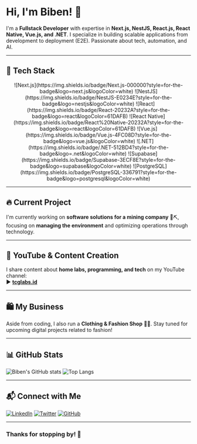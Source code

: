# Hi, I'm Biben! 👋

I'm a **Fullstack Developer** with expertise in **Next.js, NestJS, React.js, React Native, Vue.js, and .NET**. I specialize in building scalable applications from development to deployment (E2E). Passionate about tech, automation, and AI.

---

## 🚀 Tech Stack
<p align="center">
![Next.js](https://img.shields.io/badge/Next.js-000000?style=for-the-badge&logo=next.js&logoColor=white)
![NestJS](https://img.shields.io/badge/NestJS-E0234E?style=for-the-badge&logo=nestjs&logoColor=white)
![React](https://img.shields.io/badge/React-20232A?style=for-the-badge&logo=react&logoColor=61DAFB)
![React Native](https://img.shields.io/badge/React%20Native-20232A?style=for-the-badge&logo=react&logoColor=61DAFB)
![Vue.js](https://img.shields.io/badge/Vue.js-4FC08D?style=for-the-badge&logo=vue.js&logoColor=white)
![.NET](https://img.shields.io/badge/.NET-512BD4?style=for-the-badge&logo=.net&logoColor=white)
![Supabase](https://img.shields.io/badge/Supabase-3ECF8E?style=for-the-badge&logo=supabase&logoColor=white)
![PostgreSQL](https://img.shields.io/badge/PostgreSQL-336791?style=for-the-badge&logo=postgresql&logoColor=white)
</p>

---

## 🔥 Current Project

I'm currently working on **software solutions for a mining company** 🚜⛏️, focusing on **managing the environment** and optimizing operations through technology.

---

## 🎥 YouTube & Content Creation

I share content about **home labs, programming, and tech** on my YouTube channel:\
▶️ **[tcglabs.id](https://www.youtube.com/@tcglabsid)**

---

## 🛍️ My Business

Aside from coding, I also run a **Clothing & Fashion Shop** 👕👗. Stay tuned for upcoming digital projects related to fashion!

---

## 📊 GitHub Stats

![Biben's GitHub stats](https://github-readme-stats.vercel.app/api?username=bibennurbani&show_icons=true&theme=radical)
![Top Langs](https://github-readme-stats.vercel.app/api/top-langs/?username=bibennurbani&layout=compact&theme=radical)

---

## 📬 Connect with Me

[![LinkedIn](https://img.shields.io/badge/LinkedIn-0077B5?style=for-the-badge&logo=linkedin&logoColor=white)](https://www.linkedin.com/in/bibennurbani)
[![Twitter](https://img.shields.io/badge/Twitter-1DA1F2?style=for-the-badge&logo=twitter&logoColor=white)](https://twitter.com/your-twitter-handle)
[![GitHub](https://img.shields.io/badge/GitHub-181717?style=for-the-badge&logo=github&logoColor=white)](https://github.com/bibennurbani)

---

### Thanks for stopping by! 🚀


